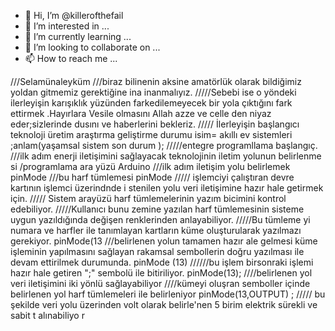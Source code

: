 - 👋 Hi, I’m @killerofthefail
- 👀 I’m interested in ...
- 🌱 I’m currently learning ...
- 💞️ I’m looking to collaborate on ...
- 📫 How to reach me ...

<!---
killerofthefail/killerofthefail is a ✨ special ✨ repository because its `README.md` (this file) appears on your GitHub profile.
You can click the Preview link to take a look at your changes.
--->
///Selamünaleyküm
///biraz bilinenin aksine amatörlük olarak bildiğimiz yoldan  gitmemiz gerektiğine ina inanmalıyız.
/////Sebebi ise  o yöndeki ilerleyişin karışıklık yüzünden  farkedilemeyecek bir yola çıktığını fark ettirmek .Hayırlara Vesile olmasını Allah azze ve celle den niyaz eder;sizlerinde dusını ve haberlerini bekleriz.
///// İlerleyişin başlangıcı  teknoloji üretim araştırma geliştirme durumu isim= akıllı ev sistemleri ;anlam(yaşamsal sistem son  durum );
/////entegre programllama  başlangıç.
///ilk  adım  enerji iletişimini sağlayacak  teknolojinin iletim yolunun belirlenme  si
/programlama ara yüzü Arduino
///ilk adım iletişim yolu belirlemek
pinMode
///bu  harf tümlemesi  pinMode
///// işlemciyi çalıştıran  devre kartının  işlemci üzerindnde i stenilen yolu  veri iletişimine hazır hale getirmek için.
///// Sistem arayüzü harf tümlemelerinin  yazım bicimini kontrol edebiliyor.
/////Kullanıcı bunu zemine yazılan harf tümlemesinin   sisteme uygun yazıldığında  değişen renklerinden anlayabiliyor.
/////Bu tümleme yi  numara ve harfler ile tanımlayan kartların  küme oluşturularak  yazılmazı gerekiyor.
pinMode(13
///belirlenen yolun tamamen hazır  ale gelmesi küme işleminin yapılmasını sağlayan  rakamsal sembollerin  doğru yazılması ile devam ettirilmek durumunda.
pinMode (13)
//////bu işlem  birsonraki işlemi hazır hale getiren  ";" sembolü ile bitiriliyor.
pinMode(13);
////belirlenen yol veri iletişimini iki yönlü sağlayabiliyor 
////kümeyi oluşran semboller  içinde  belirlenen yol  harf tümlemeleri ile  belirleniyor
pinMode(13,OUTPUT) ;
///// bu şekilde  veri yolu  üzerinden volt olarak belirle'nen 5 birim elektrik  sürekli  ve sabit  t alınabiliyo r
